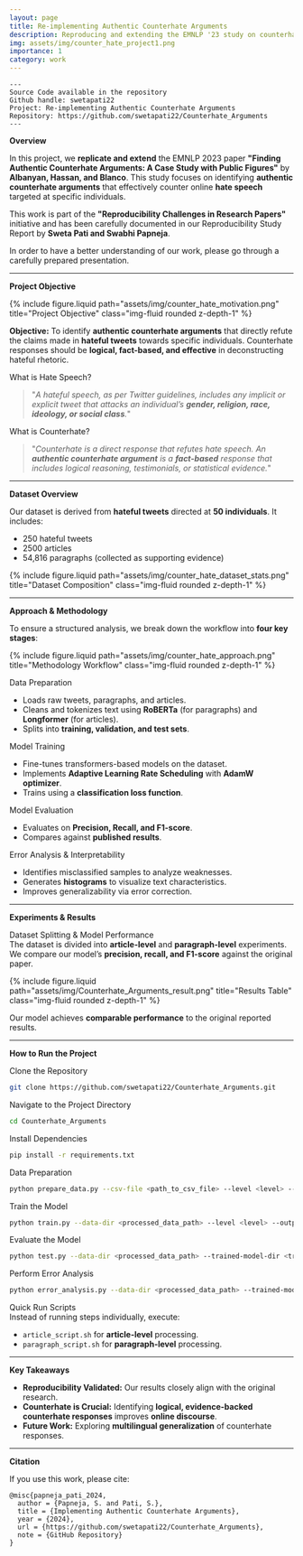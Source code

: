 ```yaml
---
layout: page
title: Re-implementing Authentic Counterhate Arguments
description: Reproducing and extending the EMNLP '23 study on counterhate arguments for online hate speech.
img: assets/img/counter_hate_project1.png
importance: 1
category: work
---
```


    ---
    Source Code available in the repository
    Github handle: swetapati22
    Project: Re-implementing Authentic Counterhate Arguments
    Repository: https://github.com/swetapati22/Counterhate_Arguments    
    ---

**Overview**  

In this project, we **replicate and extend** the EMNLP 2023 paper **"Finding Authentic Counterhate Arguments: A Case Study with Public Figures"** by **Albanyan, Hassan, and Blanco**. This study focuses on identifying **authentic counterhate arguments** that effectively counter online **hate speech** targeted at specific individuals.

This work is part of the **"Reproducibility Challenges in Research Papers"** initiative and has been carefully documented in our Reproducibility Study Report by **Sweta Pati and Swabhi Papneja**.

In order to have a better understanding of our work, please go through a carefully prepared presentation.

---

**Project Objective**  

<div class="row justify-content-sm-center">
    <div class="col-sm mt-3 mt-md-0">
        {% include figure.liquid path="assets/img/counter_hate_motivation.png" title="Project Objective" class="img-fluid rounded z-depth-1" %}
    </div>
</div>

**Objective:** To identify **authentic counterhate arguments** that directly refute the claims made in **hateful tweets** towards specific individuals. Counterhate responses should be **logical, fact-based, and effective** in deconstructing hateful rhetoric.

What is Hate Speech?  
> "_A hateful speech, as per Twitter guidelines, includes any implicit or explicit tweet that attacks an individual’s **gender, religion, race, ideology, or social class**._"

What is Counterhate?  
> "_Counterhate is a direct response that refutes hate speech. An **authentic counterhate argument** is a **fact-based** response that includes logical reasoning, testimonials, or statistical evidence._"

---

**Dataset Overview**  

Our dataset is derived from **hateful tweets** directed at **50 individuals**. It includes:  
- 250 hateful tweets  
- 2500 articles  
- 54,816 paragraphs (collected as supporting evidence)  

<div class="row">
    <div class="col-sm mt-3 mt-md-0">
        {% include figure.liquid path="assets/img/counter_hate_dataset_stats.png" title="Dataset Composition" class="img-fluid rounded z-depth-1" %}
    </div>
</div>

---

**Approach & Methodology**  

To ensure a structured analysis, we break down the workflow into **four key stages**:

<div class="row justify-content-sm-center">
    <div class="col-sm mt-3 mt-md-0">
        {% include figure.liquid path="assets/img/counter_hate_approach.png" title="Methodology Workflow" class="img-fluid rounded z-depth-1" %}
    </div>
</div>

Data Preparation  
- Loads raw tweets, paragraphs, and articles.  
- Cleans and tokenizes text using **RoBERTa** (for paragraphs) and **Longformer** (for articles).  
- Splits into **training, validation, and test sets**.  

Model Training  
- Fine-tunes transformers-based models on the dataset.  
- Implements **Adaptive Learning Rate Scheduling** with **AdamW optimizer**.  
- Trains using a **classification loss function**.  

Model Evaluation  
- Evaluates on **Precision, Recall, and F1-score**.  
- Compares against **published results**.  

Error Analysis & Interpretability  
- Identifies misclassified samples to analyze weaknesses.  
- Generates **histograms** to visualize text characteristics.  
- Improves generalizability via error correction.  

---

**Experiments & Results**  

Dataset Splitting & Model Performance  
The dataset is divided into **article-level** and **paragraph-level** experiments. We compare our model’s **precision, recall, and F1-score** against the original paper.

<div class="row justify-content-sm-center">
    <div class="col-sm-8 mt-3 mt-md-0">
        {% include figure.liquid path="assets/img/Counterhate_Arguments_result.png" title="Results Table" class="img-fluid rounded z-depth-1" %}
    </div>
</div>

Our model achieves **comparable performance** to the original reported results.

---

**How to Run the Project**  

Clone the Repository  
```sh
git clone https://github.com/swetapati22/Counterhate_Arguments.git
```

Navigate to the Project Directory  
```sh
cd Counterhate_Arguments
```

Install Dependencies  
```sh
pip install -r requirements.txt
```

Data Preparation  
```sh
python prepare_data.py --csv-file <path_to_csv_file> --level <level> --output-dir <output_directory>
```

Train the Model  
```sh
python train.py --data-dir <processed_data_path> --level <level> --output-dir <output_path>
```

Evaluate the Model  
```sh
python test.py --data-dir <processed_data_path> --trained-model-dir <trained_model_path> --output-dir <output_path>
```

Perform Error Analysis  
```sh
python error_analysis.py --data-dir <processed_data_path> --trained-model-dir <trained_model_path> --output-dir <output_path>
```

Quick Run Scripts  
Instead of running steps individually, execute:  
- `article_script.sh` for **article-level** processing.  
- `paragraph_script.sh` for **paragraph-level** processing.  

---
**Key Takeaways**  

- **Reproducibility Validated:** Our results closely align with the original research.  
- **Counterhate is Crucial:** Identifying **logical, evidence-backed counterhate responses** improves **online discourse**.  
- **Future Work:** Exploring **multilingual generalization** of counterhate responses.  

---

**Citation**  

If you use this work, please cite:  
```
@misc{papneja_pati_2024,
  author = {Papneja, S. and Pati, S.},
  title = {Implementing Authentic Counterhate Arguments},
  year = {2024},
  url = {https://github.com/swetapati22/Counterhate_Arguments},
  note = {GitHub Repository}
}




